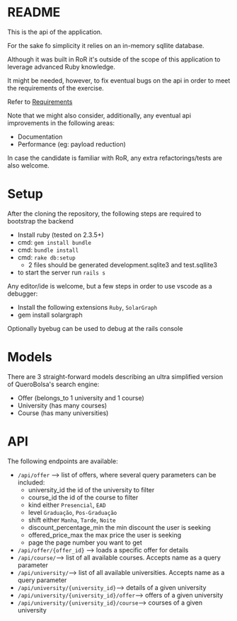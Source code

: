 # README

This is the api of the application.

For the sake fo simplicity it relies on an in-memory sqllite database.

Although it was built in RoR it's outside of the scope of this application to leverage advanced
Ruby knowledge.

It might be needed, however, to fix eventual bugs on the api in order to meet the requirements of the exercise.

Refer to [Requirements](../../Requirements.md)


Note that we might also consider, additionally, any eventual api improvements in the following areas:

* Documentation
* Performance (eg: payload reduction)

In case the candidate is familiar with RoR,
any extra refactorings/tests are also welcome.


# Setup

After the cloning the repository, the following steps are required to bootstrap the backend

* Install ruby (tested on 2.3.5+)
* cmd: `gem install bundle`
* cmd: `bundle install`
* cmd: `rake db:setup`
  * 2 files should be generated development.sqlite3 and test.sqllite3
* to start the server run `rails s`

Any editor/ide is welcome, but a few steps in order to use vscode as a debugger:

* Install the following extensions `Ruby`, `SolarGraph`
* gem install solargraph

Optionally byebug can be used to debug at the rails console


# Models

There are 3 straight-forward models describing an ultra simplified version of QueroBolsa's search engine:

* Offer (belongs_to 1 university and 1 course)
* University (has many courses)
* Course (has many universities)

# API

The following endpoints are available:

* `/api/offer` --> list of offers, where several query parameters can be included:
  * university_id the id of the university to filter
  * course_id the id of the course to filter
  * kind either `Presencial`, `EAD`
  * level `Graduação`, `Pos-Graduação`
  * shift either `Manha`, `Tarde`, `Noite`
  * discount_percentage_min the min discount the user is seeking
  * offered_price_max the max price the user is seeking
  * page the page number you want to get
* `/api/offer/{offer_id}` --> loads a specific offer for details
* `/api/course/`--> list of all available courses. Accepts name as a query parameter
* `/api/university/`--> list of all available universities. Accepts name as a query parameter
* `/api/university/{university_id}`--> details of a given university
* `/api/university/{university_id}/offer`--> offers of a given university
* `/api/university/{university_id}/course`--> courses of a given university
